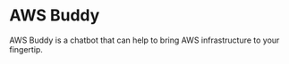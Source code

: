 
# AWS Buddy

AWS Buddy is a chatbot that can help to bring AWS infrastructure to your fingertip. 



